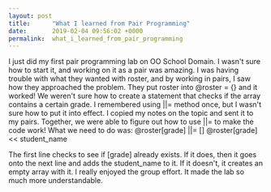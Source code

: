 ```yaml
---
layout: post
title:      "What I learned from Pair Programming"
date:       2019-02-04 09:56:02 +0000
permalink:  what_i_learned_from_pair_programming
---
```



I just did my first pair programming lab on OO School Domain. I wasn't sure how to start it, and working on it as a pair was amazing. I was having trouble with what they wanted with roster, and by working in pairs, I saw how they approached the problem. They put roster into @roster = {} and it worked! We weren't sure how to create a statement that checks if the array contains a certain grade. I remembered using ||= method once, but I wasn't sure how to put it into effect. I copied my notes on the topic and sent it to my pairs. Together, we were able to figure out how to use ||= to make the code work! What we need to do was: 
@roster[grade] ||= []
@roster[grade] << student_name

The first line checks to see if [grade] already exists. If it does, then it goes onto the next line and adds the student_name to it. If it doesn't, it creates an empty array with it. 
I really enjoyed the group effort. It made the lab so much more understandable.
